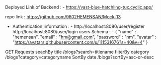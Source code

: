 Deployed Link of Backend : - https://vast-blue-hatchling-tux.cyclic.app/

repo link : https://github.com/9802HEMENSAN/Mock-13 

 * Authentication information : - 
   http://localhost:8080/user/register
   http://localhost:8080/user/login
users Schema : - 
{
    "name" : "hemensan",
    "email" : "hm@gmail.com",
    "password" : "hm",
    "avatar" : "https://avatars.githubusercontent.com/u/111531676?s=40&v=4"
}

GET Requests
seachBy title     /blogs?search=titlename
filterBy category /blogs?category=categoryname
SortBy date       /blogs?sortBy=asc-or-desc


